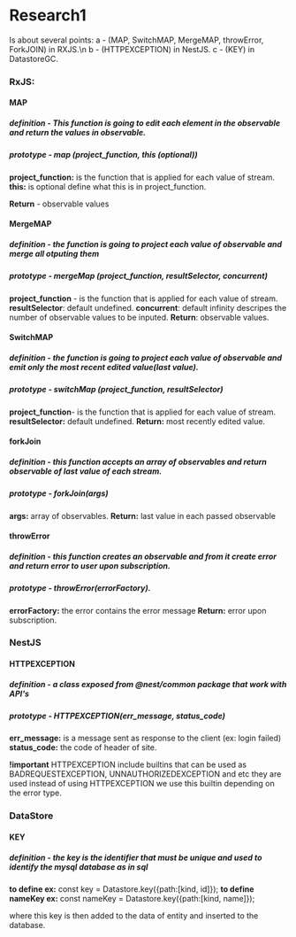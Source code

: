 # Research1

Is about several points:
a - (MAP, SwitchMAP, MergeMAP, throwError, ForkJOIN) in RXJS.\n
b - (HTTPEXCEPTION) in NestJS.
c - (KEY) in DatastoreGC.

### RxJS:

#### MAP

##### definition - This function is going to edit each element in the observable and return the values in observable.

##### prototype - map (project_function, this (optional))

**project_function:** is the function that is applied for each value of stream.
**this:** is optional define what this is in project_function.

**Return** - observable values

#### MergeMAP

##### definition - the function is going to project each value of observable and merge all otputing them

##### prototype - mergeMap (project_function, resultSelector, concurrent)

**project_function** - is the function that is applied for each value of stream.
**resultSelector**: default undefined.
**concurrent**: default infinity descripes the number of observable values to be inputed.
**Return**: observable values.

#### SwitchMAP

##### definition - the function is going to project each value of observable and emit only the most recent edited value(last value).

##### prototype - switchMap (project_function, resultSelector)

**project_function**- is the function that is applied for each value of stream.
**resultSelector:** default undefined.
**Return:** most recently edited value.

#### forkJoin

##### definition - this function accepts an array of observables and return observable of last value of each stream.

##### prototype - forkJoin(args)

**args:** array of observables.
**Return:** last value in each passed observable

#### throwError

##### definition - this function creates an observable and from it create error and return error to user upon subscription.

##### prototype - throwError(errorFactory).

**errorFactory:** the error contains the error message
**Return:** error upon subscription.

### NestJS

#### HTTPEXCEPTION

##### definition - a class exposed from @nest/common package that work with API's

##### prototype - HTTPEXCEPTION(err_message, status_code)

**err_message:** is a message sent as response to the client (ex: login failed)
**status_code:** the code of header of site.

**!important** HTTPEXCEPTION include builtins that can be used as BADREQUESTEXCEPTION, UNNAUTHORIZEDEXCEPTION and etc
they are used instead of using HTTPEXCEPTION we use this builtin depending on the error type.

### DataStore

#### KEY

##### definition - the key is the identifier that must be unique and used to identify the mysql database as in sql

**to define ex:** const key = Datastore.key({path:[kind, id]});
**to define nameKey ex:** const nameKey = Datastore.key({path:[kind, name]});

where this key is then added to the data of entity and inserted to the database.
